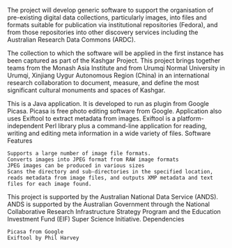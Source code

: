 The project will develop generic software to support the organisation of pre-existing digital data collections, particularly images, into files and formats suitable for publication via institutional repositories (Fedora), and from those repositories into other discovery services including the Australian Research Data Commons (ARDC).

The collection to which the software will be applied in the first instance has been captured as part of the Kashgar Project. This project brings together teams from the Monash Asia Institute and from Urumqi Normal University in Urumqi, Xinjiang Uygur Autonomous Region (China) in an international research collaboration to document, measure, and define the most significant cultural monuments and spaces of Kashgar.

This is a Java application. It is developed to run as plugin from Google Picasa. Picasa is free photo editing software from Google. Application also uses Exiftool to extract metadata from images. Exiftool is a platform-independent Perl library plus a command-line application for reading, writing and editing meta information in a wide variety of files.
Software Features

    Supports a large number of image file formats.
    Converts images into JPEG format from RAW image formats
    JPEG images can be produced in various sizes
    Scans the directory and sub-directories in the specified location, reads metadata from image files, and outputs XMP metadata and text files for each image found. 

This project is supported by the Australian National Data Service (ANDS). ANDS is supported by the Australian Government through the National Collaborative Research Infrastructure Strategy Program and the Education Investment Fund (EIF) Super Science Initiative.
Dependencies

    Picasa from Google
    Exiftool by Phil Harvey 
